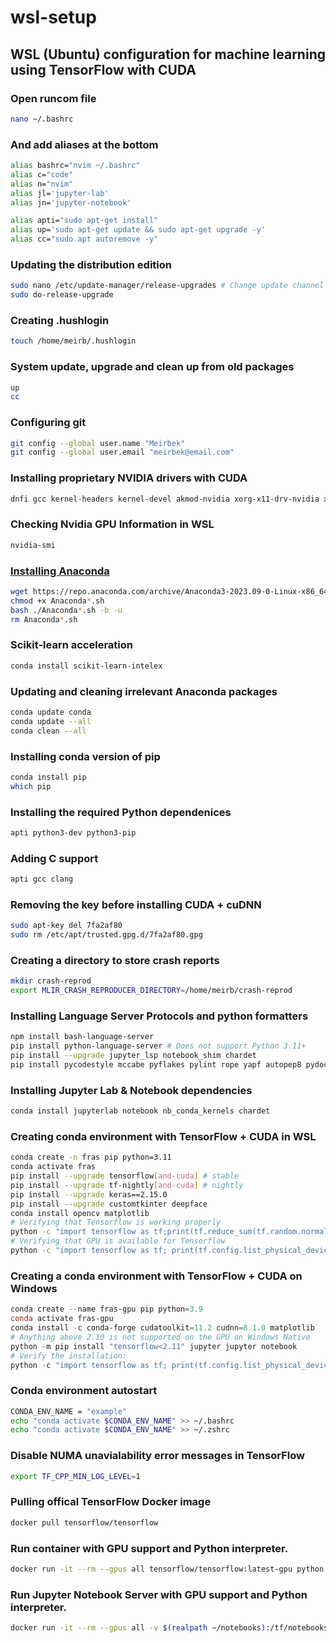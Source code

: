 # wsl-setup

## WSL (Ubuntu) configuration for machine learning using TensorFlow with CUDA

### Open runcom file

```bash
nano ~/.bashrc
```

### And add aliases at the bottom

```bash
alias bashrc="nvim ~/.bashrc"
alias c="code"
alias n="nvim"
alias jl='jupyter-lab'
alias jn='jupyter-notebook'

alias apti="sudo apt-get install"
alias up='sudo apt-get update && sudo apt-get upgrade -y'
alias cc="sudo apt autoremove -y"
```

### Updating the distribution edition

```bash
sudo nano /etc/update-manager/release-upgrades # Change update channel from lts to normal
sudo do-release-upgrade
```

### Creating .hushlogin

```bash
touch /home/meirb/.hushlogin
```

### System update, upgrade and clean up from old packages

```bash
up
cc
```

### Configuring git

```bash
git config --global user.name "Meirbek"
git config --global user.email "meirbek@email.com"
```

### Installing proprietary NVIDIA drivers with CUDA

```bash
dnfi gcc kernel-headers kernel-devel akmod-nvidia xorg-x11-drv-nvidia xorg-x11-drv-nvidia-libs xorg-x11-drv-nvidia-power xorg-x11-drv-nvidia-cuda nvidia-settings
```

### Checking Nvidia GPU Information in WSL

```bash
nvidia-smi
```

### [Installing Anaconda](https://www.anaconda.com/download)

```bash
wget https://repo.anaconda.com/archive/Anaconda3-2023.09-0-Linux-x86_64.sh
chmod +x Anaconda*.sh
bash ./Anaconda*.sh -b -u
rm Anaconda*.sh
```

### Scikit-learn acceleration

```bash
conda install scikit-learn-intelex
```

### Updating and cleaning irrelevant Anaconda packages

```bash
conda update conda
conda update --all
conda clean --all
```

### Installing conda version of pip

```bash
conda install pip
which pip
```

### Installing the required Python dependenices

```bash
apti python3-dev python3-pip
```

### Adding C support

```bash
apti gcc clang
```

### Removing the key before installing CUDA + cuDNN

```bash
sudo apt-key del 7fa2af80
sudo rm /etc/apt/trusted.gpg.d/7fa2af80.gpg
```

### Creating a directory to store crash reports

```bash
mkdir crash-reprod
export MLIR_CRASH_REPRODUCER_DIRECTORY=/home/meirb/crash-reprod
```

### Installing Language Server Protocols and python formatters

```bash
npm install bash-language-server
pip install python-language-server # Does not support Python 3.11+
pip install --upgrade jupyter_lsp notebook_shim chardet
pip install pycodestyle mccabe pyflakes pylint rope yapf autopep8 pydocstyle
```

### Installing Jupyter Lab & Notebook dependencies

```bash
conda install jupyterlab notebook nb_conda_kernels chardet
```

### Creating conda environment with TensorFlow + CUDA in WSL

```bash
conda create -n fras pip python=3.11
conda activate fras
pip install --upgrade tensorflow[and-cuda] # stable
pip install --upgrade tf-nightly[and-cuda] # nightly
pip install --upgrade keras==2.15.0
pip install --upgrade customtkinter deepface
conda install opencv matplotlib
# Verifying that Tensorflow is working properly
python -c "import tensorflow as tf;print(tf.reduce_sum(tf.random.normal([1000, 1000])))"
# Verifying that GPU is available for Tensorflow
python -c "import tensorflow as tf; print(tf.config.list_physical_devices('GPU'))"
```

### Creating a conda environment with TensorFlow + CUDA on Windows

```powershell
conda create --name fras-gpu pip python=3.9
conda activate fras-gpu
conda install -c conda-forge cudatoolkit=11.2 cudnn=8.1.0 matplotlib
# Anything above 2.10 is not supported on the GPU on Windows Native
python -m pip install "tensorflow<2.11" jupyter jupyter notebook
# Verify the installation:
python -c "import tensorflow as tf; print(tf.config.list_physical_devices('GPU'))"
```

### Conda environment autostart

```bash
CONDA_ENV_NAME = "example"
echo "conda activate $CONDA_ENV_NAME" >> ~/.bashrc
echo "conda activate $CONDA_ENV_NAME" >> ~/.zshrc
```

### Disable NUMA unavialability error messages in TensorFlow

```bash
export TF_CPP_MIN_LOG_LEVEL=1
```

### Pulling offical TensorFlow Docker image

```bash
docker pull tensorflow/tensorflow

```

### Run container with GPU support and Python interpreter.

```bash
docker run -it --rm --gpus all tensorflow/tensorflow:latest-gpu python
```

### Run Jupyter Notebook Server with GPU support and Python interpreter.

```bash
docker run -it --rm --gpus all -v $(realpath ~/notebooks):/tf/notebooks -p 8888:8888 tensorflow/tensorflow:latest-gpu-jupyter
```
